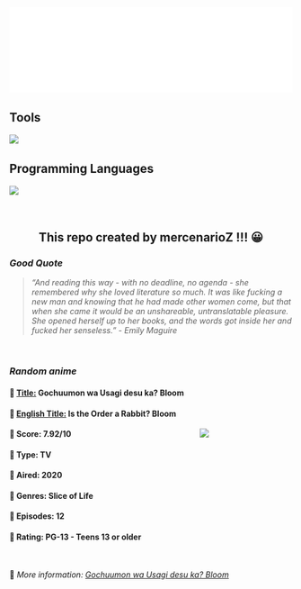 
<img src="svg/nai.svg" />

<p>
  <h2>Tools</h2>
  <a href="https://skillicons.dev">
    <img src="https://skillicons.dev/icons?i=git,bash,vim,ubuntu,tensorflow,pytorch,docker,raspberrypi" />
  </a>

  <br />

  <h2>Programming Languages</h2>

  <a href="https://skillicons.dev">
    <img src="https://skillicons.dev/icons?i=python,c,cpp" />
  </a>
</p>

<br />

<h2 align="center">This repo created by mercenarioZ !!! 😀</h2>
<h3><i>Good Quote</i></h3>

<blockquote>
<i>
“And reading this way - with no deadline, no agenda - she remembered why she loved literature so much. It was like fucking a new man and knowing that he had made other women come, but that when she came it would be an unshareable, untranslatable pleasure. She opened herself up to her books, and the words got inside her and fucked her senseless.” - Emily Maguire
</i>
</blockquote>

<br />

<h3><i>Random anime</i></h3>

<h4>
  <strong>🥭 <u>Title:</u></strong> Gochuumon wa Usagi desu ka? Bloom
</h4>

<h4>🌿 <u>English Title:</u> Is the Order a Rabbit? Bloom</h4>

<img align="right" width="165" src=https://cdn.myanimelist.net/images/anime/1900/109179.jpg />

<h4>🌱 Score: 7.92/10</h4>

<h4>🌲 Type: TV</h4>

<h4>🌴 Aired: 2020</h4>

<h4>🌵 Genres: Slice of Life</h4>

<h4>🥑 Episodes: 12</h4>

<h4>🍏 Rating: PG-13 - Teens 13 or older</h4>

<br />

🍂 *More information: [Gochuumon wa Usagi desu ka? Bloom](https://myanimelist.net/anime/38337/Gochuumon_wa_Usagi_desu_ka_Bloom)*
    